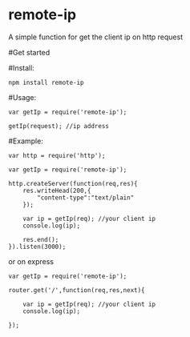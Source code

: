 # remote-ip

A simple function for get the client ip on http request

#Get started


#Install:

    npm install remote-ip


#Usage:

    var getIp = require('remote-ip');
    
    getIp(request); //ip address
    
    
#Example:

    var http = require('http');
    
    var getIp = require('remote-ip');

    http.createServer(function(req,res){
        res.writeHead(200,{
            "content-type":"text/plain"
        });
        
        var ip = getIp(req); //your client ip
        console.log(ip);
        
        res.end();
    }).listen(3000);
    
or on express
    
    var getIp = require('remote-ip');
    
    router.get('/',function(req,res,next){
        
        var ip = getIp(req); //your client ip
        console.log(ip);
        
    });